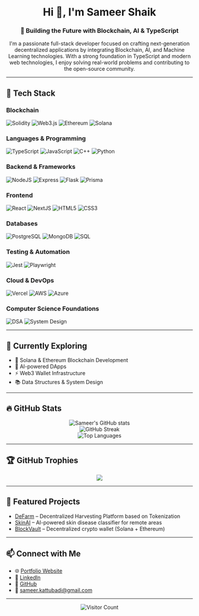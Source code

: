 <h1 align="center">Hi 👋, I'm Sameer Shaik</h1>
<h3 align="center">🚀 Building the Future with Blockchain, AI & TypeScript</h3>

<p align="center">
I'm a passionate full-stack developer focused on crafting next-generation decentralized applications by integrating Blockchain, AI, and Machine Learning technologies. With a strong foundation in TypeScript and modern web technologies, I enjoy solving real-world problems and contributing to the open-source community.
</p>

---

## 🚀 Tech Stack

### Blockchain
![Solidity](https://img.shields.io/badge/solidity-%23363636.svg?style=for-the-badge&logo=solidity&logoColor=white)
![Web3.js](https://img.shields.io/badge/web3.js-%23F16822.svg?style=for-the-badge&logo=web3.js&logoColor=white)
![Ethereum](https://img.shields.io/badge/ethereum-%233C3C3D.svg?style=for-the-badge&logo=ethereum&logoColor=white)
![Solana](https://img.shields.io/badge/solana-%23000000.svg?style=for-the-badge&logo=solana&logoColor=white)

### Languages & Programming
![TypeScript](https://img.shields.io/badge/typescript-%23007ACC.svg?style=for-the-badge&logo=typescript&logoColor=white) 
![JavaScript](https://img.shields.io/badge/javascript-%23F7DF1E.svg?style=for-the-badge&logo=javascript&logoColor=black)
![C++](https://img.shields.io/badge/c++-%2300599C.svg?style=for-the-badge&logo=c%2B%2B&logoColor=white) 
![Python](https://img.shields.io/badge/python-%233776AB.svg?style=for-the-badge&logo=python&logoColor=white)

### Backend & Frameworks
![NodeJS](https://img.shields.io/badge/node.js-%23339933.svg?style=for-the-badge&logo=node.js&logoColor=white)
![Express](https://img.shields.io/badge/express-%23000000.svg?style=for-the-badge&logo=express&logoColor=white)
![Flask](https://img.shields.io/badge/flask-%23000.svg?style=for-the-badge&logo=flask&logoColor=white)
![Prisma](https://img.shields.io/badge/prisma-%230C344B.svg?style=for-the-badge&logo=prisma&logoColor=white)

### Frontend
![React](https://img.shields.io/badge/react-%2361DAFB.svg?style=for-the-badge&logo=react&logoColor=black) 
![NextJS](https://img.shields.io/badge/next.js-%23000000.svg?style=for-the-badge&logo=next.js&logoColor=white)
![HTML5](https://img.shields.io/badge/html5-%23E34F26.svg?style=for-the-badge&logo=html5&logoColor=white) 
![CSS3](https://img.shields.io/badge/css3-%231572B6.svg?style=for-the-badge&logo=css3&logoColor=white)

### Databases
![PostgreSQL](https://img.shields.io/badge/postgresql-%23316192.svg?style=for-the-badge&logo=postgresql&logoColor=white)
![MongoDB](https://img.shields.io/badge/mongodb-%2347A248.svg?style=for-the-badge&logo=mongodb&logoColor=white)
![SQL](https://img.shields.io/badge/sql-%2300C7B7.svg?style=for-the-badge&logo=sqlite&logoColor=white)


### Testing & Automation
![Jest](https://img.shields.io/badge/jest-%23C21325.svg?style=for-the-badge&logo=jest&logoColor=white)
![Playwright](https://img.shields.io/badge/playwright-%2300B88A.svg?style=for-the-badge&logo=playwright&logoColor=white)

### Cloud & DevOps
![Vercel](https://img.shields.io/badge/vercel-%23000000.svg?style=for-the-badge&logo=vercel&logoColor=white)
![AWS](https://img.shields.io/badge/aws-%23FF9900.svg?style=for-the-badge&logo=amazonaws&logoColor=white)
![Azure](https://img.shields.io/badge/azure-%230072C6.svg?style=for-the-badge&logo=microsoftazure&logoColor=white)

### Computer Science Foundations
![DSA](https://img.shields.io/badge/dsa-%2300ADD8.svg?style=for-the-badge&logo=codeforces&logoColor=white)
![System Design](https://img.shields.io/badge/system%20design-%23FF8800.svg?style=for-the-badge&logo=architect&logoColor=white)

---

## 🧠 Currently Exploring
- 🔗 Solana & Ethereum Blockchain Development  
- 🤖 AI-powered DApps  
- ⚡ Web3 Wallet Infrastructure  
- 📚 Data Structures & System Design  

---

## 🔥 GitHub Stats

<p align="center">
  <img src="https://github-readme-stats.vercel.app/api?username=SSameer20&theme=dark&hide_border=true&show_icons=true" alt="Sameer's GitHub stats" />
  <br/>
  <img src="https://github-readme-streak-stats.herokuapp.com/?user=SSameer20&theme=dark&hide_border=true" alt="GitHub Streak"/>
  <br/>
  <img src="https://github-readme-stats.vercel.app/api/top-langs/?username=SSameer20&theme=dark&hide_border=true&layout=compact" alt="Top Languages"/>
</p>

---

## 🏆 GitHub Trophies

<p align="center">
  <img src="https://github-profile-trophy.vercel.app/?username=SSameer20&theme=radical&no-frame=false&no-bg=true&margin-w=4" />
</p>

---

## 📌 Featured Projects
- [DeFarm](https://github.com/SSameer20/DeFarm) – Decentralized Harvesting Platform based on Tokenization
- [SkinAI](https://github.com/SSameer20/SkinAI) – AI-powered skin disease classifier for remote areas
- [BlockVault](https://github.com/SSameer20/BlockVault) – Decentralized crypto wallet (Solana + Ethereum)


---

## 📫 Connect with Me

- 🌐 [Portfolio Website](https://sameer.digital)
- 🔗 [LinkedIn](https://www.linkedin.com/in/20-sameershaik/)
- 🐙 [GitHub](https://github.com/SSameer20)
- 📧 sameer.kattubadi@gmail.com

---

<p align="center">
  <img src="https://visitcount.itsvg.in/api?id=SSameer20&icon=0&color=0" alt="Visitor Count"/>
</p>

